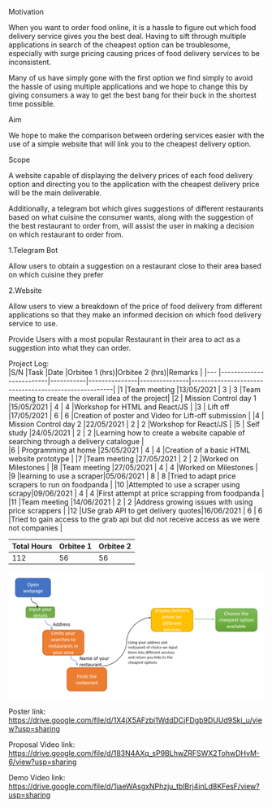 Motivation 

When you want to order food online, it is a hassle to figure out which food delivery service gives you the best deal. Having to sift through multiple applications in search of the cheapest option can be troublesome, especially with surge pricing causing prices of food delivery services to be inconsistent.

Many of us have simply gone with the first option we find simply to avoid the hassle of using multiple applications and we hope to change this by giving consumers a way to get the best bang for their buck in the shortest time possible. 

Aim 

We hope to make the comparison between ordering services easier with the use of a simple website that will link you to the cheapest delivery option. 

Scope

A website capable of displaying the delivery prices of each food delivery option and directing you to the application with the cheapest delivery price will be the main deliverable. 

Additionally, a telegram bot which gives suggestions of different restaurants based on what cuisine the consumer wants, along with the suggestion of the best restaurant to order from, will assist the user in making a decision on which restaurant to order from.


1.Telegram Bot

Allow users to obtain a suggestion on a restaurant close to their area based on which cuisine they prefer

2.Website


Allow users to view a breakdown of the price of food delivery from different applications so that they make an informed decision on which food delivery service to use.

Provide Users with a most popular Restaurant in their area to act as a suggestion into what they can order. 
    
Project Log:    
|S/N |Task                     |Date       |Orbitee 1 (hrs)|Orbitee 2 (hrs)|Remarks                                               |
|--- |-------------------------|-----------|---------------|---------------|------------------------------------------------------|
|1   |Team meeting             |13/05/2021 |       3       |      3        |Team meeting to create the overall idea of the project|
|2   | Mission Control day 1   |15/05/2021 |       4       |      4        |Workshop for HTML and React/JS                        | 
|3   | Lift off                |17/05/2021 |       6       |      6        |Creation of poster and Video for Lift-off submission  |
|4   | Mission Control day 2   |22/05/2021 |       2       |      2        |Workshop for  React/JS                                | 
|5   | Self study              |24/05/2021 |       2       |      2        |Learning how to create a website capable of searching through a delivery catalogue |  
|6   | Programming at home     |25/05/2021 |       4       |      4        |Creation of a basic HTML website prototype  | 
|7   |Team meeting             |27/05/2021 |       2       |      2        |Worked on Milestones   |
|8   |Team meeting             |27/05/2021 |       4       |      4        |Worked on Milestones   | 
|9   |learning to use a scraper|05/06/2021 |       8       |      8        |Tried to adapt price scrapers to run on foodpanda   |
|10  |Attempted to use a scraper using scrapy|09/06/2021 |       4       |      4        |First attempt at price scrapping from foodpanda   | 
|11  |Team meeting             |14/06/2021 |       2       |      2        |Address growing issues with using price scrappers   | 
|12  |USe grab API to get delivery quotes|16/06/2021 |       6       |      6        |Tried to gain access to the grab api but did not receive access as we were not companies   | 



Total Hours |Orbitee 1|Orbitee 2|
|-----------|---------|---------|
112|56|56

![programme](./Images/program_flow.png)

Poster link: https://drive.google.com/file/d/1X4jX5AFzbi1WddDCjFDgb9DUUd9Ski_u/view?usp=sharing

Proposal Video link: https://drive.google.com/file/d/183N4AXq_sP9BLhwZRFSWX2TohwDHvM-6/view?usp=sharing 

Demo Video link: https://drive.google.com/file/d/1iaeWAsgxNPhzju_tblBrj4inLd8KFesF/view?usp=sharing





 
